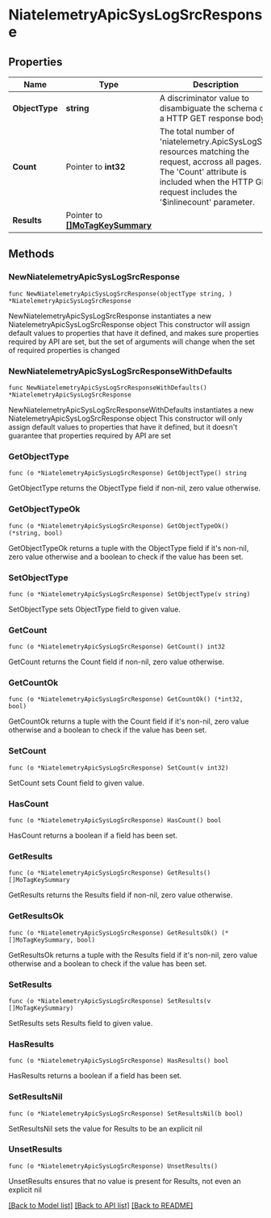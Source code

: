 # NiatelemetryApicSysLogSrcResponse

## Properties

Name | Type | Description | Notes
------------ | ------------- | ------------- | -------------
**ObjectType** | **string** | A discriminator value to disambiguate the schema of a HTTP GET response body. | 
**Count** | Pointer to **int32** | The total number of &#39;niatelemetry.ApicSysLogSrc&#39; resources matching the request, accross all pages. The &#39;Count&#39; attribute is included when the HTTP GET request includes the &#39;$inlinecount&#39; parameter. | [optional] 
**Results** | Pointer to [**[]MoTagKeySummary**](MoTagKeySummary.md) |  | [optional] 

## Methods

### NewNiatelemetryApicSysLogSrcResponse

`func NewNiatelemetryApicSysLogSrcResponse(objectType string, ) *NiatelemetryApicSysLogSrcResponse`

NewNiatelemetryApicSysLogSrcResponse instantiates a new NiatelemetryApicSysLogSrcResponse object
This constructor will assign default values to properties that have it defined,
and makes sure properties required by API are set, but the set of arguments
will change when the set of required properties is changed

### NewNiatelemetryApicSysLogSrcResponseWithDefaults

`func NewNiatelemetryApicSysLogSrcResponseWithDefaults() *NiatelemetryApicSysLogSrcResponse`

NewNiatelemetryApicSysLogSrcResponseWithDefaults instantiates a new NiatelemetryApicSysLogSrcResponse object
This constructor will only assign default values to properties that have it defined,
but it doesn't guarantee that properties required by API are set

### GetObjectType

`func (o *NiatelemetryApicSysLogSrcResponse) GetObjectType() string`

GetObjectType returns the ObjectType field if non-nil, zero value otherwise.

### GetObjectTypeOk

`func (o *NiatelemetryApicSysLogSrcResponse) GetObjectTypeOk() (*string, bool)`

GetObjectTypeOk returns a tuple with the ObjectType field if it's non-nil, zero value otherwise
and a boolean to check if the value has been set.

### SetObjectType

`func (o *NiatelemetryApicSysLogSrcResponse) SetObjectType(v string)`

SetObjectType sets ObjectType field to given value.


### GetCount

`func (o *NiatelemetryApicSysLogSrcResponse) GetCount() int32`

GetCount returns the Count field if non-nil, zero value otherwise.

### GetCountOk

`func (o *NiatelemetryApicSysLogSrcResponse) GetCountOk() (*int32, bool)`

GetCountOk returns a tuple with the Count field if it's non-nil, zero value otherwise
and a boolean to check if the value has been set.

### SetCount

`func (o *NiatelemetryApicSysLogSrcResponse) SetCount(v int32)`

SetCount sets Count field to given value.

### HasCount

`func (o *NiatelemetryApicSysLogSrcResponse) HasCount() bool`

HasCount returns a boolean if a field has been set.

### GetResults

`func (o *NiatelemetryApicSysLogSrcResponse) GetResults() []MoTagKeySummary`

GetResults returns the Results field if non-nil, zero value otherwise.

### GetResultsOk

`func (o *NiatelemetryApicSysLogSrcResponse) GetResultsOk() (*[]MoTagKeySummary, bool)`

GetResultsOk returns a tuple with the Results field if it's non-nil, zero value otherwise
and a boolean to check if the value has been set.

### SetResults

`func (o *NiatelemetryApicSysLogSrcResponse) SetResults(v []MoTagKeySummary)`

SetResults sets Results field to given value.

### HasResults

`func (o *NiatelemetryApicSysLogSrcResponse) HasResults() bool`

HasResults returns a boolean if a field has been set.

### SetResultsNil

`func (o *NiatelemetryApicSysLogSrcResponse) SetResultsNil(b bool)`

 SetResultsNil sets the value for Results to be an explicit nil

### UnsetResults
`func (o *NiatelemetryApicSysLogSrcResponse) UnsetResults()`

UnsetResults ensures that no value is present for Results, not even an explicit nil

[[Back to Model list]](../README.md#documentation-for-models) [[Back to API list]](../README.md#documentation-for-api-endpoints) [[Back to README]](../README.md)


